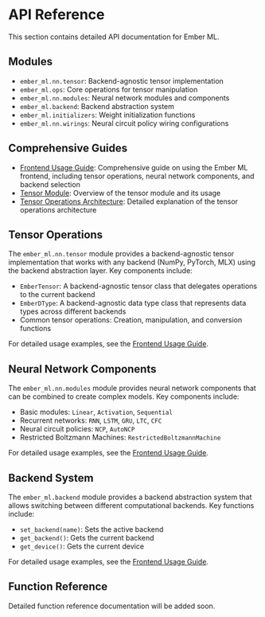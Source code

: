 # API Reference

This section contains detailed API documentation for Ember ML.

## Modules

- `ember_ml.nn.tensor`: Backend-agnostic tensor implementation
- `ember_ml.ops`: Core operations for tensor manipulation
- `ember_ml.nn.modules`: Neural network modules and components
- `ember_ml.backend`: Backend abstraction system
- `ember_ml.initializers`: Weight initialization functions
- `ember_ml.nn.wirings`: Neural circuit policy wiring configurations

## Comprehensive Guides

- [Frontend Usage Guide](frontend_usage_guide.md): Comprehensive guide on using the Ember ML frontend, including tensor operations, neural network components, and backend selection
- [Tensor Module](tensor.md): Overview of the tensor module and its usage
- [Tensor Operations Architecture](tensor_architecture.md): Detailed explanation of the tensor operations architecture

## Tensor Operations

The `ember_ml.nn.tensor` module provides a backend-agnostic tensor implementation that works with any backend (NumPy, PyTorch, MLX) using the backend abstraction layer. Key components include:

- `EmberTensor`: A backend-agnostic tensor class that delegates operations to the current backend
- `EmberDType`: A backend-agnostic data type class that represents data types across different backends
- Common tensor operations: Creation, manipulation, and conversion functions

For detailed usage examples, see the [Frontend Usage Guide](frontend_usage_guide.md).

## Neural Network Components

The `ember_ml.nn.modules` module provides neural network components that can be combined to create complex models. Key components include:

- Basic modules: `Linear`, `Activation`, `Sequential`
- Recurrent networks: `RNN`, `LSTM`, `GRU`, `LTC`, `CFC`
- Neural circuit policies: `NCP`, `AutoNCP`
- Restricted Boltzmann Machines: `RestrictedBoltzmannMachine`

For detailed usage examples, see the [Frontend Usage Guide](frontend_usage_guide.md).

## Backend System

The `ember_ml.backend` module provides a backend abstraction system that allows switching between different computational backends. Key functions include:

- `set_backend(name)`: Sets the active backend
- `get_backend()`: Gets the current backend
- `get_device()`: Gets the current device

For detailed usage examples, see the [Frontend Usage Guide](frontend_usage_guide.md).

## Function Reference

Detailed function reference documentation will be added soon.